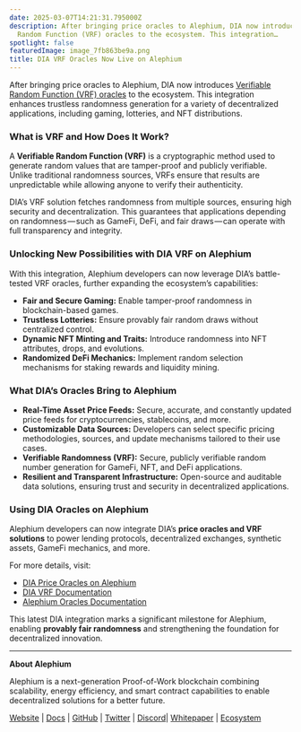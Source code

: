 ```yaml
---
date: 2025-03-07T14:21:31.795000Z
description: After bringing price oracles to Alephium, DIA now introduces Verifiable
  Random Function (VRF) oracles to the ecosystem. This integration…
spotlight: false
featuredImage: image_7fb863be9a.png
title: DIA VRF Oracles Now Live on Alephium
---
```


After bringing price oracles to Alephium, DIA now introduces <a href="https://docs.alephium.org/infrastructure/Oracles/#randomness-oracles" >Verifiable Random Function (VRF) oracles</a> to the ecosystem. This integration enhances trustless randomness generation for a variety of decentralized applications, including gaming, lotteries, and NFT distributions.

### What is VRF and How Does It Work?

A **Verifiable Random Function (VRF)** is a cryptographic method used to generate random values that are tamper-proof and publicly verifiable. Unlike traditional randomness sources, VRFs ensure that results are unpredictable while allowing anyone to verify their authenticity.

DIA’s VRF solution fetches randomness from multiple sources, ensuring high security and decentralization. This guarantees that applications depending on randomness — such as GameFi, DeFi, and fair draws — can operate with full transparency and integrity.

### Unlocking New Possibilities with DIA VRF on Alephium

With this integration, Alephium developers can now leverage DIA’s battle-tested VRF oracles, further expanding the ecosystem’s capabilities:

- **Fair and Secure Gaming:** Enable tamper-proof randomness in blockchain-based games.
- **Trustless Lotteries:** Ensure provably fair random draws without centralized control.
- **Dynamic NFT Minting and Traits:** Introduce randomness into NFT attributes, drops, and evolutions.
- **Randomized DeFi Mechanics:** Implement random selection mechanisms for staking rewards and liquidity mining.

### What DIA’s Oracles Bring to Alephium

- **Real-Time Asset Price Feeds:** Secure, accurate, and constantly updated price feeds for cryptocurrencies, stablecoins, and more.
- **Customizable Data Sources:** Developers can select specific pricing methodologies, sources, and update mechanisms tailored to their use cases.
- **Verifiable Randomness (VRF):** Secure, publicly verifiable random number generation for GameFi, NFT, and DeFi applications.
- **Resilient and Transparent Infrastructure:** Open-source and auditable data solutions, ensuring trust and security in decentralized applications.

### Using DIA Oracles on Alephium

Alephium developers can now integrate DIA’s **price oracles and VRF solutions** to power lending protocols, decentralized exchanges, synthetic assets, GameFi mechanics, and more.

For more details, visit:

- <a href="https://www.diadata.org/blog/post/dia-price-oracles-alephium-mainnet/" >DIA Price Oracles on Alephium</a>
- <a href="https://www.diadata.org/onchain-randomness/" >DIA VRF Documentation</a>
- <a href="https://docs.alephium.org/infrastructure/Oracles/" >Alephium Oracles Documentation</a>

This latest DIA integration marks a significant milestone for Alephium, enabling **provably fair randomness** and strengthening the foundation for decentralized innovation.

---

**About Alephium**

Alephium is a next-generation Proof-of-Work blockchain combining scalability, energy efficiency, and smart contract capabilities to enable decentralized solutions for a better future.

[Website](/) \| <a href="https://docs.alephium.org/" >Docs</a> \| <a href="https://github.com/alephium" >GitHub</a> \| <a href="https://twitter.com/alephium" >Twitter</a> \| [Discord](/discord)\| <a href="https://github.com/alephium/white-paper" >Whitepaper</a> \| <a href="https://www.alph.land/" >Ecosystem</a>
